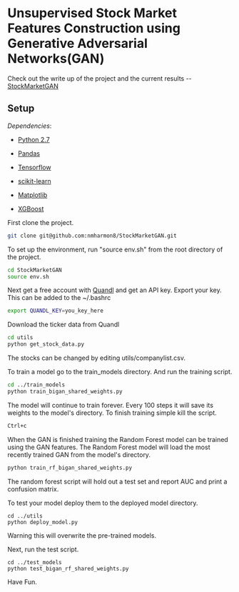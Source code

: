 # Unsupervised Stock Market Features Construction using Generative Adversarial Networks(GAN)

Check out the write up of the project and the current results -- [StockMarketGAN](https://nmharmon8.github.io/StockMarketGAN/)

## Setup

*Dependencies*:

  * [Python 2.7](https://www.python.org/download/releases/2.7/)

  * [Pandas](https://pandas.pydata.org/)

  * [Tensorflow](https://www.tensorflow.org/)

  * [scikit-learn](http://scikit-learn.org/stable/)

  * [Matplotlib](https://matplotlib.org/)

  * [XGBoost](https://github.com/dmlc/xgboost)

First clone the project.

```bash
git clone git@github.com:nmharmon8/StockMarketGAN.git
```

To set up the environment, run "source env.sh" from the root directory of the project. 

```bash
cd StockMarketGAN
source env.sh
```


Next get a free account with [Quandl](https://www.quandl.com/) and get an API key. Export your key. This can be added to the ~/.bashrc

```bash
export QUANDL_KEY=you_key_here
```

Download the ticker data from Quandl

```bash
cd utils
python get_stock_data.py
```

The stocks can be changed by editing utils/companylist.csv.

To train a model go to the train_models directory. And run the training script. 

```bash
cd ../train_models
python train_bigan_shared_weights.py
```
The model will continue to train forever. Every 100 steps it will save its weights to the model's directory. To finish training simple kill the script. 

```bash
Ctrl+c
```

When the GAN is finished training the Random Forest model can be trained using the GAN features. The Random Forest model will load the most recently trained GAN from the model's directory. 

```bash
python train_rf_bigan_shared_weights.py
```

The random forest script will hold out a test set and report AUC and print a confusion matrix.

To test your model deploy them to the deployed model directory.   

```
cd ../utils
python deploy_model.py
```
Warning this will overwrite the pre-trained models.

Next, run the test script.

```
cd ../test_models
python test_bigan_rf_shared_weights.py
```

Have Fun.







